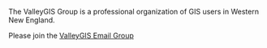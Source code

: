 The ValleyGIS Group is a professional organization of GIS users in Western New England. 

Please join the <a href="https://groups.google.com/g/ValleyGIS" target="_blank">ValleyGIS Email Group</a>

